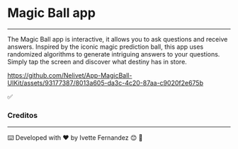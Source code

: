 
# Magic Ball app 
____________________________________________________________________________________________________________________________________________

The Magic Ball app is interactive, it allows you to ask questions and receive answers. Inspired by the iconic magic prediction ball, this app uses randomized algorithms to generate intriguing answers to your questions. Simply tap the screen and discover what destiny has in store.

https://github.com/Nelivet/App-MagicBall-UIKit/assets/93177387/8013a605-da3c-4c20-87aa-c9020f2e675b

 :white_check_mark:

### **Creditos**
____________________________________________________________________________________________________________________________________________

⌨️ Developed with ♥️ by Ivette Fernandez 😊 :cherry_blossom:
